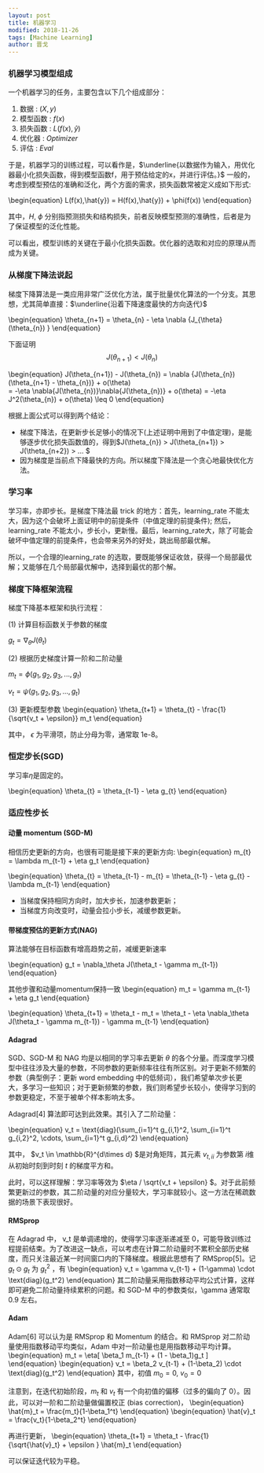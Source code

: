 ```yaml
---
layout: post
title: 机器学习
modified: 2018-11-26
tags: [Machine Learning]
author: 晋戈
---
```


### 机器学习模型组成

一个机器学习的任务，主要包含以下几个组成部分：

1. 数据       : $(X,y)$
2. 模型函数    : $f(x)$
3. 损失函数    : $L(f(x),\hat{y})$
4. 优化器      : $Optimizer$
5. 评估       : $Eval$

于是，机器学习的训练过程，可以看作是，$\underline{以数据作为输入，用优化器最小化损失函数，得到模型函数f，用于预估给定的x，并进行评估。}$
一般的，考虑到模型预估的准确和泛化，两个方面的需求，损失函数常被定义成如下形式:

\begin{equation}
L(f(x),\hat{y}) = H(f(x),\hat{y}) + \phi(f(x))
\end{equation}

其中，$H$, $\phi$ 分别指预测损失和结构损失，前者反映模型预测的准确性，后者是为了保证模型的泛化性能。

可以看出，模型训练的关键在于最小化损失函数。优化器的选取和对应的原理从而成为关键。

### 从梯度下降法说起

梯度下降算法是一类应用非常广泛优化方法，属于批量优化算法的一个分支。其思想，尤其简单直接：$\underline{沿着下降速度最快的方向迭代}$

\begin{equation}
\theta_{n+1} = \theta_{n} - \eta \nabla {J_{\theta}(\theta_{n}) }
\end{equation}

下面证明 $$J(\theta_{n+1}) < J(\theta_{n}) $$

\begin{equation}
J(\theta_{n+1}) - J(\theta_{n}) 
= \nabla {J(\theta_{n})(\theta_{n+1} - \theta_{n})} + o(\theta)  
= -\eta \nabla{J(\theta_{n})}\nabla{J(\theta_{n})} + o(\theta)
= -\eta J^2(\theta_{n}) + o(\theta) \leq 0
\end{equation} 

根据上面公式可以得到两个结论：
- 梯度下降法，在更新步长足够小的情况下(上述证明中用到了中值定理)，是能够逐步优化损失函数值的，得到$J(\theta_{n}) > J(\theta_{n+1}) > J(\theta_{n+2}) > ... $
- 因为梯度是当前点下降最快的方向。所以梯度下降法是一个贪心地最快优化方法。


### 学习率

学习率，亦即步长。是梯度下降法最 trick 的地方：首先，learning_rate 不能太大，因为这个会破坏上面证明中的前提条件（中值定理的前提条件); 然后，learning_rate 不能太小，步长小，更新慢。最后，learning_rate大，除了可能会破坏中值定理的前提条件，也会带来另外的好处，跳出局部最优解。

所以，一个合理的learning_rate 的选取，要既能够保证收敛，获得一个局部最优解；又能够在几个局部最优解中，选择到最优的那个解。

### 梯度下降框架流程

梯度下降基本框架和执行流程：

(1) 计算目标函数关于参数的梯度

$g_t = \nabla_{\theta}J(\theta_t)$

(2) 根据历史梯度计算一阶和二阶动量

$m_t = \phi(g_1,g_2,g_3,...,g_t)$

$v_t = \psi(g_1,g_2,g_3,...,g_t)$

(3) 更新模型参数
\begin{equation}
\theta_{t+1} = \theta_{t} - \frac{1}{\sqrt{v_t + \epsilon}} m_t
\end{equation}

其中， $\epsilon$ 为平滑项，防止分母为零，通常取 1e-8。

### 恒定步长(SGD)

学习率$\eta$是固定的。

\begin{equation}
\theta_{t} = \theta_{t-1} - \eta g_{t}
\end{equation}

### 适应性步长

#### 动量 momentum (SGD-M)
相信历史更新的方向，也很有可能是接下来的更新方向: 
\begin{equation}
m_{t} = \lambda m_{t-1}  + \eta g_t 
\end{equation}

\begin{equation}
\theta_{t} = \theta_{t-1} - m_{t} = \theta_{t-1} - \eta g_{t}  - \lambda m_{t-1}
\end{equation}

- 当梯度保持相同方向时，加大步长，加速参数更新；
- 当梯度方向改变时，动量会拉小步长，减缓参数更新。

#### 带梯度预估的更新方式(NAG)
算法能够在目标函数有增高趋势之前，减缓更新速率

\begin{equation}
g_t = \nabla_\theta J(\theta_t - \gamma m_{t-1})
\end{equation}

其他步骤和动量momentum保持一致
\begin{equation}
m_t = \gamma m_{t-1} + \eta g_t
\end{equation}

\begin{equation}
\theta_{t+1} = \theta_t - m_t 
= \theta_t - \eta \nabla_\theta J(\theta_t - \gamma m_{t-1}) - \gamma m_{t-1}
\end{equation}

#### Adagrad
SGD、SGD-M 和 NAG 均是以相同的学习率去更新 $\theta$ 的各个分量。而深度学习模型中往往涉及大量的参数，不同参数的更新频率往往有所区别。对于更新不频繁的参数（典型例子：更新 word embedding 中的低频词），我们希望单次步长更大，多学习一些知识；对于更新频繁的参数，我们则希望步长较小，使得学习到的参数更稳定，不至于被单个样本影响太多。

Adagrad[4] 算法即可达到此效果。其引入了二阶动量：

\begin{equation}
v_t = \text{diag}(\sum_{i=1}^t g_{i,1}^2, \sum_{i=1}^t g_{i,2}^2, \cdots, \sum_{i=1}^t g_{i,d}^2)
\end{equation}

其中， $v_t \in \mathbb{R}^{d\times d} $是对角矩阵，其元素 $v_{t, ii}$ 为参数第 $i$维从初始时刻到时刻 $t$ 的梯度平方和。

此时，可以这样理解：学习率等效为 $\eta / \sqrt{v_t + \epsilon} $。对于此前频繁更新过的参数，其二阶动量的对应分量较大，学习率就较小。这一方法在稀疏数据的场景下表现很好。
 
#### RMSprop
在 Adagrad 中， v_t 是单调递增的，使得学习率逐渐递减至 0，可能导致训练过程提前结束。为了改进这一缺点，可以考虑在计算二阶动量时不累积全部历史梯度，而只关注最近某一时间窗口内的下降梯度。根据此思想有了 RMSprop[5]。记 $g_t \odot g_t$ 为 $g_t^2$ ，有
\begin{equation}
v_t = \gamma v_{t-1} + (1-\gamma) \cdot \text{diag}(g_t^2)
\end{equation}
其二阶动量采用指数移动平均公式计算，这样即可避免二阶动量持续累积的问题。和 SGD-M 中的参数类似，\gamma 通常取 0.9 左右。

#### Adam
Adam[6] 可以认为是 RMSprop 和 Momentum 的结合。和 RMSprop 对二阶动量使用指数移动平均类似，Adam 中对一阶动量也是用指数移动平均计算。
\begin{equation}
m_t = \eta[ \beta_1 m_{t-1} + (1 - \beta_1)g_t ]
\end{equation}
\begin{equation}
v_t = \beta_2 v_{t-1} + (1-\beta_2) \cdot \text{diag}(g_t^2)
\end{equation}
其中，初值
$m_0 = 0$, $v_0 = 0$

注意到，在迭代初始阶段，$m_t$ 和 $v_t$ 有一个向初值的偏移（过多的偏向了 0）。因此，可以对一阶和二阶动量做偏置校正 (bias correction)，
\begin{equation}
\hat{m}_t = \frac{m_t}{1-\beta_1^t}
\end{equation}
\begin{equation}
\hat{v}_t = \frac{v_t}{1-\beta_2^t}
\end{equation}

再进行更新，
\begin{equation}
\theta_{t+1} = \theta_t - \frac{1}{\sqrt{\hat{v}_t} + \epsilon } \hat{m}_t
\end{equation}

可以保证迭代较为平稳。

